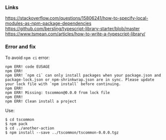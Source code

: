 ### Links
https://stackoverflow.com/questions/15806241/how-to-specify-local-modules-as-npm-package-dependencies
https://github.com/bersling/typescript-library-starter/blob/master
https://www.tsmean.com/articles/how-to-write-a-typescript-library/

### Error and fix
To avoid `npm ci` error:
```shell
npm ERR! code EUSAGE
npm ERR! 
npm ERR! `npm ci` can only install packages when your package.json and package-lock.json or npm-shrinkwrap.json are in sync. Please update your lock file with `npm install` before continuing.
npm ERR! 
npm ERR! Missing: tscommon@0.0.0 from lock file
npm ERR! 
npm ERR! Clean install a project
```

Use:
```shell
$ cd tscommon
$ npm pack
$ cd ../another-action
$ npm install --save ../tscommon/tscommon-0.0.0.tgz
```
